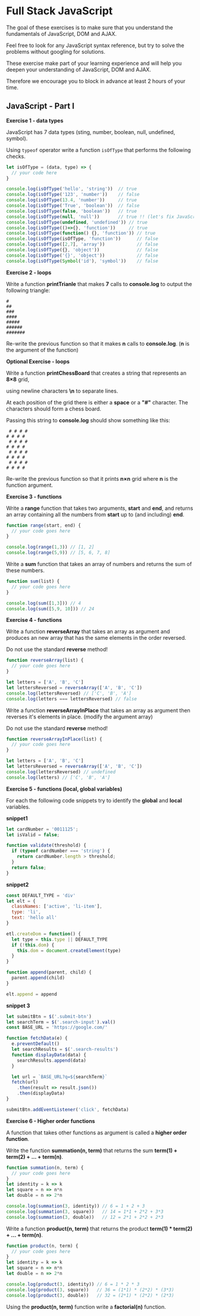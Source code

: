 # Full Stack JavaScript
The goal of these exercises is to make sure that you understand the
fundamentals of JavaScript, DOM and AJAX.

Feel free to look for any JavaScript syntax reference, but try to solve the problems without googling for solutions.

These exercise make part of your learning experience and will help you deepen your understanding of JavaScript, DOM and AJAX.

Therefore we encourage you to block in advance at least 2 hours of your time.

## JavaScript - Part I

**Exercise 1 - data types**

JavaScript has 7 data types (sting, number, boolean, null, undefined, symbol).

Using `typeof` operator write a function `isOfType` that performs the following checks.

```javascript
let isOfType = (data, type) => {
  // your code here
}

console.log(isOfType('hello', 'string'))  // true
console.log(isOfType('123', 'number'))    // false
console.log(isOfType(13.4, 'number'))     // true
console.log(isOfType('True', 'boolean'))  // false
console.log(isOfType(false, 'boolean'))   // true
console.log(isOfType(null, 'null'))       // true !! (let's fix JavaScript ^_^)
console.log(isOfType(undefined, 'undefined')) // true
console.log(isOfType(()=>{}, 'function'))     // true
console.log(isOfType(function() {}, 'function')) // true
console.log(isOfType(isOfType, 'function'))      // false
console.log(isOfType([2,7], 'array'))            // false
console.log(isOfType({}, 'object'))              // false
console.log(isOfType('{}', 'object'))            // false
console.log(isOfType(Symbol('id'), 'symbol'))    // false
```

**Exercise 2 - loops**

Write a function **printTrianle** that makes **7** calls to **console.log**
to output the following triangle:

```code
#
##
###
####
#####
######
#######
```

Re-write the previous function so that it makes **n** calls to **console.log**.
(**n** is the argument of the function)

**Optional Exercise - loops**

Write a function **printChessBoard** that creates a string that represents an **8×8** grid,

using newline characters **\n** to separate lines.

At each position of the grid there is either a **space** or a **"#"** character.
The characters should form a chess board.

Passing this string to **console.log** should show something like this:

```code
 # # # #
# # # #
 # # # #
# # # #
 # # # #
# # # #
 # # # #
# # # #
```

Re-write the previous function so that it prints **n×n** grid where **n** is the function argument.

**Exercise 3 - functions**

Write a **range** function that takes two arguments, **start** and **end**,
and returns an array containing all the numbers from **start** up to (and including) **end**.

```javascript
function range(start, end) {
  // your code goes here
}

console.log(range(1,3)) // [1, 2]
console.log(range(5,9)) // [5, 6, 7, 8]
```

Write a **sum** function that takes an array of numbers and returns the sum of these numbers.

```javascript
function sum(list) {
  // your code goes here
}

console.log(sum([1,3])) // 4
console.log(sum([5,9, 10])) // 24
```

**Exercise 4 - functions**

Write a function **reverseArray** that takes an array as argument and produces
an new array that has the same elements in the order reversed.

Do not use the standard **reverse** method!

```javascript
function reverseArray(list) {
  // your code goes here
}

let letters = ['A', 'B', 'C']
let lettersReversed = reverseArray(['A', 'B', 'C'])
console.log(lettersReversed) // ['C', 'B', 'A']
console.log(letters === lettersReversed) // false
```

Write a function **reverseArrayInPlace** that takes an array as argument
then reverses it's elements in place. (modify the argument array)

Do not use the standard **reverse** method!

```javascript
function reverseArrayInPlace(list) {
  // your code goes here
}

let letters = ['A', 'B', 'C']
let lettersReversed = reverseArray(['A', 'B', 'C'])
console.log(lettersReversed) // undefined
console.log(letters) // ['C', 'B', 'A']
```

**Exercise 5 - functions (local, global variables)**

For each the following code snippets try to identify the **global** and **local** variables.


**snippet1**
```javascript
let cardNumber = '0011125';
let isValid = false;

function validate(threshold) {
  if (typeof cardNumber === 'string') {
    return cardNumber.length > threshold;
  }
  return false;
}
```
**snippet2**
```javascript
const DEFAULT_TYPE = 'div'
let elt = {
  classNames: ['active', 'li-item'],
  type: 'li',
  text: 'hello all'
}

etl.createDom = function() {
  let type = this.type || DEFAULT_TYPE
  if (!this.dom) {
    this.dom = document.createElement(type)
  }
}

function append(parent, child) {
  parent.append(child)
}

elt.append = append
```

**snippet 3**
```javascript
let submitBtn = $('.submit-btn')
let searchTerm = $('.search-input').val()
const BASE_URL = 'https://google.com/'

function fetchData(e) {
  e.preventDefault()
  let searchResults = $('.search-results')
  function displayData(data) {
    searchResults.append(data)
  }

  let url = `BASE_URL?q=${searchTerm}`
  fetch(url)
    .then(result => result.json())
    .then(displayData)
}

submitBtn.addEventListener('click', fetchData)
```

**Exercise 6 - Higher order functions**

A function that takes other functions as argument is called a **higher order function**.

Write the function **summation(n, term)** that returns
the sum **term(1) + term(2) + ... + term(n)**.

```javascript
function summation(n, term) {
  // your code goes here
}
let identity = k => k
let square = n => n*n
let double = n => 2*n

console.log(summation(3, identity)) // 6 = 1 + 2 + 3
console.log(summation(3, square))   // 14 = 1*1 + 2*2 + 3*3
console.log(summation(3, double))   // 12 = 2*1 + 2*2 + 2*3
```

Write a function **product(n, term)** that returns the product
**term(1) * term(2) + ... + term(n)**.

```javascript
function product(n, term) {
  // your code goes here
}
let identity = k => k
let square = n => n*n
let double = n => 2*n

console.log(product(3, identity)) // 6 = 1 * 2 * 3
console.log(product(3, square))   // 36 = (1*1) * (2*2) * (3*3)
console.log(product(3, double))   // 32 = (2*1) * (2*2) * (2*3)
```

Using the **product(n, term)** function write a **factorial(n)** function.
